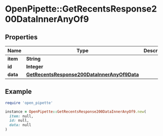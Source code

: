 # OpenPipette::GetRecentsResponse200DataInnerAnyOf9

## Properties

| Name | Type | Description | Notes |
| ---- | ---- | ----------- | ----- |
| **item** | **String** |  | [optional] |
| **id** | **Integer** |  | [optional] |
| **data** | [**GetRecentsResponse200DataInnerAnyOf9Data**](GetRecentsResponse200DataInnerAnyOf9Data.md) |  | [optional] |

## Example

```ruby
require 'open_pipette'

instance = OpenPipette::GetRecentsResponse200DataInnerAnyOf9.new(
  item: null,
  id: null,
  data: null
)
```

